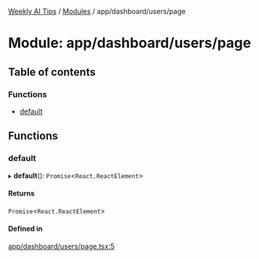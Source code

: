 [Weekly AI Tips](../README.md) / [Modules](../modules.md) / app/dashboard/users/page

# Module: app/dashboard/users/page

## Table of contents

### Functions

- [default](app_dashboard_users_page.md#default)

## Functions

### default

▸ **default**(): `Promise`\<`React.ReactElement`\>

#### Returns

`Promise`\<`React.ReactElement`\>

#### Defined in

[app/dashboard/users/page.tsx:5](https://github.com/alexsoyes/weekly-ai-tips/blob/b51216ee36bb903ccd72a472afbc8e01da2cc631/app/dashboard/users/page.tsx#L5)
